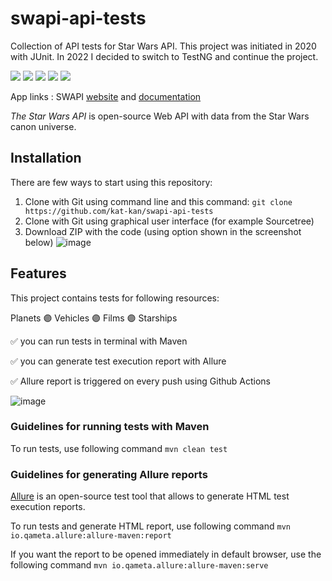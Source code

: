 # swapi-api-tests

Collection of API tests for Star Wars API. This project was initiated in 2020 with JUnit. In 2022 I decided to switch to TestNG and continue the project.

![](https://img.shields.io/badge/Code-Java%2017-informational?style=flat&color=blueviolet)
![](https://img.shields.io/badge/Framework-TestNG-informational?style=flat&&color=blueviolet)
![](https://img.shields.io/badge/Library-REST%20Assured-informational?style=flat&&color=blueviolet)
![](https://img.shields.io/badge/Library-AssertJ-informational?style=flat&&color=blueviolet)
![](https://img.shields.io/badge/Library-Allure-informational?style=flat&&color=blueviolet)

App links : SWAPI [website](https://swapi.dev/) and [documentation](https://swapi.dev/documentation)

*The Star Wars API* is open-source Web API with data from the Star Wars canon universe.

## Installation

There are few ways to start using this repository:
1. Clone with Git using command line and this command: `git clone https://github.com/kat-kan/swapi-api-tests`
2. Clone with Git using graphical user interface (for example Sourcetree)
3. Download ZIP with the code (using option shown in the screenshot below)
![image](https://user-images.githubusercontent.com/17500766/202768653-3946207d-cf1b-482f-aa9b-0c03c25b9fc0.png)

## Features

This project contains tests for following resources:

Planets :purple_circle: Vehicles :purple_circle: Films :purple_circle: Starships

:white_check_mark: you can run tests in terminal with Maven

:white_check_mark: you can generate test execution report with Allure

:white_check_mark: Allure report is triggered on every push using Github Actions

![image](https://user-images.githubusercontent.com/17500766/202792930-d0db7158-ee03-4b78-9e08-74812e459990.png)


### Guidelines for running tests with Maven

To run tests, use following command
`mvn clean test`

### Guidelines for generating Allure reports

[Allure](http://allure.qatools.ru/) is an open-source test tool that allows to generate HTML test execution reports.

To run tests and generate HTML report, use following command
`mvn io.qameta.allure:allure-maven:report`

If you want the report to be opened immediately in default browser, use the following command
`mvn io.qameta.allure:allure-maven:serve`

